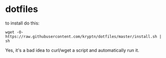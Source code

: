 # dotfiles

to install do this:

    wget -O- https://raw.githubusercontent.com/kryptn/dotfiles/master/install.sh | sh


Yes, it's a bad idea to curl/wget a script and automatically run it. 
